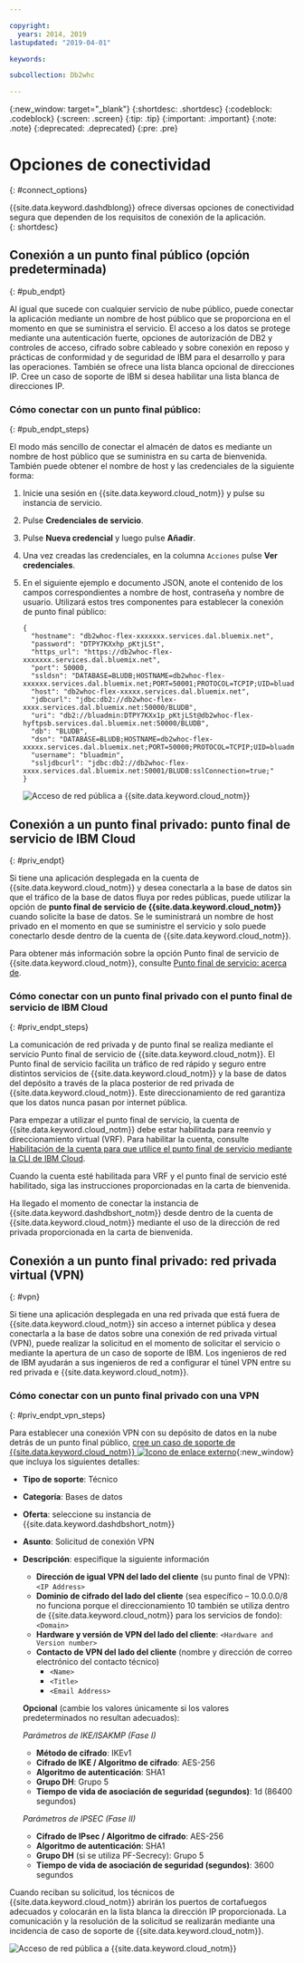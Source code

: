 ```yaml
---

copyright:
  years: 2014, 2019
lastupdated: "2019-04-01"

keywords:

subcollection: Db2whc

---
```


<!-- Attribute definitions --> 
{:new_window: target="_blank"}
{:shortdesc: .shortdesc}
{:codeblock: .codeblock}
{:screen: .screen}
{:tip: .tip}
{:important: .important}
{:note: .note}
{:deprecated: .deprecated}
{:pre: .pre}

# Opciones de conectividad
{: #connect_options}

{{site.data.keyword.dashdblong}} ofrece diversas opciones de conectividad segura que dependen de los requisitos de conexión de la aplicación.  
{: shortdesc}

## Conexión a un punto final público (opción predeterminada)
{: #pub_endpt}

Al igual que sucede con cualquier servicio de nube público, puede conectar la aplicación mediante un nombre de host público que se proporciona en el momento en que se suministra el servicio. El acceso a los datos se protege mediante una autenticación fuerte, opciones de autorización de DB2 y controles de acceso, cifrado sobre cableado y sobre conexión en reposo y prácticas de conformidad y de seguridad de IBM para el desarrollo y para las operaciones. También se ofrece una lista blanca opcional de direcciones IP. Cree un caso de soporte de IBM si desea habilitar una lista blanca de direcciones IP.

### Cómo conectar con un punto final público:
{: #pub_endpt_steps}

El modo más sencillo de conectar el almacén de datos es mediante un nombre de host público que se suministra en su carta de bienvenida. También puede obtener el nombre de host y las credenciales de la siguiente forma:

1. Inicie una sesión en {{site.data.keyword.cloud_notm}} y pulse su instancia de servicio.
2. Pulse **Credenciales de servicio**.
3. Pulse **Nueva credencial** y luego pulse **Añadir**.
4. Una vez creadas las credenciales, en la columna `Acciones` pulse **Ver credenciales**.
5. En el siguiente ejemplo e documento JSON, anote el contenido de los campos correspondientes a nombre de host, contraseña y nombre de usuario. Utilizará estos tres componentes para establecer la conexión de punto final público:

   ```
   {
     "hostname": "db2whoc-flex-xxxxxxx.services.dal.bluemix.net",
     "password": "DTPY7KXxhp_pKtjLSt",
     "https_url": "https://db2whoc-flex-xxxxxxx.services.dal.bluemix.net",
     "port": 50000,
     "ssldsn": "DATABASE=BLUDB;HOSTNAME=db2whoc-flex-xxxxxx.services.dal.bluemix.net;PORT=50001;PROTOCOL=TCPIP;UID=bluadmin;PWD=DTPY7KXWxhp_pKtjLSt;Security=SSL;",
     "host": "db2whoc-flex-xxxxx.services.dal.bluemix.net",
     "jdbcurl": "jdbc:db2://db2whoc-flex-xxxx.services.dal.bluemix.net:50000/BLUDB",
     "uri": "db2://bluadmin:DTPY7KXx1p_pKtjLSt@db2whoc-flex-hyftpsb.services.dal.bluemix.net:50000/BLUDB",
     "db": "BLUDB",
     "dsn": "DATABASE=BLUDB;HOSTNAME=db2whoc-flex-xxxxx.services.dal.bluemix.net;PORT=50000;PROTOCOL=TCPIP;UID=bluadmin;PWD=DTPYZunlWxhp_pKtjLSt;",
     "username": "bluadmin",
     "ssljdbcurl": "jdbc:db2://db2whoc-flex-xxxx.services.dal.bluemix.net:50001/BLUDB:sslConnection=true;"
   }

   ```

   ![Acceso de red pública a {{site.data.keyword.cloud_notm}}](images/public_connection.png)

## Conexión a un punto final privado: punto final de servicio de IBM Cloud
{: #priv_endpt}

Si tiene una aplicación desplegada en la cuenta de {{site.data.keyword.cloud_notm}} y desea conectarla a la base de datos sin que el tráfico de la base de datos fluya por redes públicas, puede utilizar la opción de **punto final de servicio de {{site.data.keyword.cloud_notm}}** cuando solicite la base de datos. Se le suministrará un nombre de host privado en el momento en que se suministre el servicio y solo puede conectarlo desde dentro de la cuenta de {{site.data.keyword.cloud_notm}}.  

Para obtener más información sobre la opción Punto final de servicio de {{site.data.keyword.cloud_notm}}, consulte [Punto final de servicio: acerca de](/docs/services/service-endpoint?topic=service-endpoint-about#about).


### Cómo conectar con un punto final privado con el punto final de servicio de IBM Cloud
{: #priv_endpt_steps}

La comunicación de red privada y de punto final se realiza mediante el servicio Punto final de servicio de {{site.data.keyword.cloud_notm}}. El Punto final de servicio facilita un tráfico de red rápido y seguro entre distintos servicios de {{site.data.keyword.cloud_notm}} y la base de datos del depósito a través de la placa posterior de red privada de {{site.data.keyword.cloud_notm}}. Este direccionamiento de red garantiza que los datos nunca pasan por internet pública. 

Para empezar a utilizar el punto final de servicio, la cuenta de {{site.data.keyword.cloud_notm}} debe estar habilitada para reenvío y direccionamiento virtual (VRF). Para habilitar la cuenta, consulte [Habilitación de la cuenta para que utilice el punto final de servicio mediante la CLI de IBM Cloud](/docs/services/service-endpoint?topic=service-endpoint-getting-started#cs_cli_install_steps).

Cuando la cuenta esté habilitada para VRF y el punto final de servicio esté habilitado, siga las instrucciones proporcionadas en la carta de bienvenida.

Ha llegado el momento de conectar la instancia de {{site.data.keyword.dashdbshort_notm}} desde dentro de la cuenta de {{site.data.keyword.cloud_notm}} mediante el uso de la dirección de red privada proporcionada en la carta de bienvenida.

## Conexión a un punto final privado: red privada virtual (VPN)
{: #vpn}

Si tiene una aplicación desplegada en una red privada que está fuera de {{site.data.keyword.cloud_notm}} sin acceso a internet pública y desea conectarla a la base de datos sobre una conexión de red privada virtual (VPN), puede realizar la solicitud en el momento de solicitar el servicio o mediante la apertura de un caso de soporte de IBM. Los ingenieros de red de IBM ayudarán a sus ingenieros de red a configurar el túnel VPN entre su red privada e {{site.data.keyword.cloud_notm}}.

### Cómo conectar con un punto final privado con una VPN
{: #priv_endpt_vpn_steps}

Para establecer una conexión VPN con su depósito de datos en la nube detrás de un punto final público, [cree un caso de soporte de {{site.data.keyword.cloud_notm}} ![Icono de enlace externo](../../icons/launch-glyph.svg "Icono de enlace externo")](https://cloud.ibm.com/unifiedsupport/cases/add){:new_window} que incluya los siguientes detalles:

* **Tipo de soporte**: Técnico 
* **Categoría**: Bases de datos 
* **Oferta**: seleccione su instancia de {{site.data.keyword.dashdbshort_notm}} 
* **Asunto**: Solicitud de conexión VPN 
* **Descripción**: especifique la siguiente información
  * **Dirección de igual VPN del lado del cliente** (su punto final de VPN): `<IP Address>`
  * **Dominio de cifrado del lado del cliente** (sea específico – 10.0.0.0/8 no funciona porque el direccionamiento 10 también se utiliza dentro de {{site.data.keyword.cloud_notm}} para los servicios de fondo): `<Domain>`
  * **Hardware y versión de VPN del lado del cliente**: `<Hardware and Version number>`
  * **Contacto de VPN del lado del cliente** (nombre y dirección de correo electrónico del contacto técnico) 
    * `<Name>` 
    * `<Title>` 
    * `<Email Address>`

  **Opcional** (cambie los valores únicamente si los valores predeterminados no resultan adecuados):

  *Parámetros de IKE/ISAKMP (Fase I)*

  * **Método de cifrado**: IKEv1
  * **Cifrado de IKE / Algoritmo de cifrado**: AES-256
  * **Algoritmo de autenticación**: SHA1
  * **Grupo DH**: Grupo 5
  * **Tiempo de vida de asociación de seguridad (segundos)**: 1d (86400 segundos)

  *Parámetros de IPSEC (Fase II)*

  * **Cifrado de IPsec / Algoritmo de cifrado**: AES-256
  * **Algoritmo de autenticación**: SHA1
  * **Grupo DH** (si se utiliza PF-Secrecy): Grupo 5
  * **Tiempo de vida de asociación de seguridad (segundos)**: 3600 segundos

Cuando reciban su solicitud, los técnicos de {{site.data.keyword.cloud_notm}} abrirán los puertos de cortafuegos adecuados y colocarán en la lista blanca la dirección IP proporcionada. La comunicación y la resolución de la solicitud se realizarán mediante una incidencia de caso de soporte de {{site.data.keyword.cloud_notm}}.

![Acceso de red pública a {{site.data.keyword.cloud_notm}}](images/public_connection_vpn.png)
